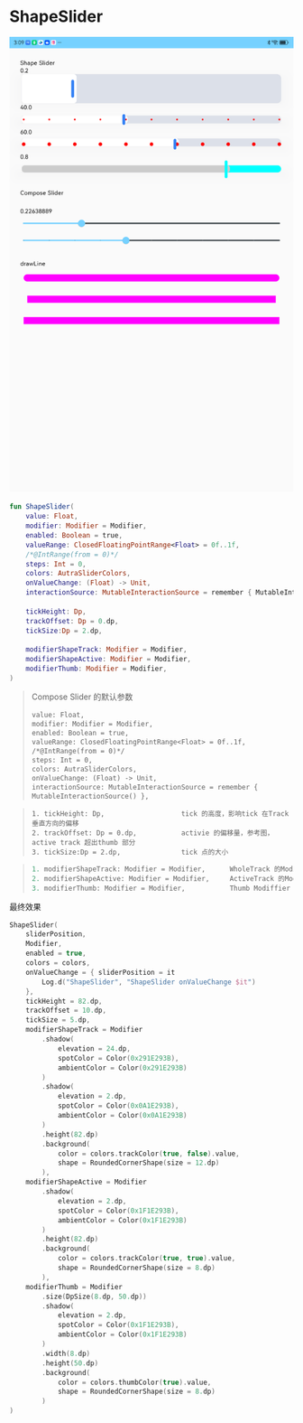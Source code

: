 # ShapeSlider

<img src="./ShapeSlider.png" width="720px">

```kotlin
fun ShapeSlider(
    value: Float,
    modifier: Modifier = Modifier,
    enabled: Boolean = true,
    valueRange: ClosedFloatingPointRange<Float> = 0f..1f,
    /*@IntRange(from = 0)*/
    steps: Int = 0,
    colors: AutraSliderColors,
    onValueChange: (Float) -> Unit,
    interactionSource: MutableInteractionSource = remember { MutableInteractionSource() },

    tickHeight: Dp,
    trackOffset: Dp = 0.dp,
    tickSize:Dp = 2.dp,

    modifierShapeTrack: Modifier = Modifier,
    modifierShapeActive: Modifier = Modifier,
    modifierThumb: Modifier = Modifier,
) 
```

> Compose Slider 的默认参数
>
>     value: Float,
>     modifier: Modifier = Modifier,
>     enabled: Boolean = true,
>     valueRange: ClosedFloatingPointRange<Float> = 0f..1f,
>     /*@IntRange(from = 0)*/
>     steps: Int = 0,
>     colors: AutraSliderColors,
>     onValueChange: (Float) -> Unit,
>     interactionSource: MutableInteractionSource = remember { MutableInteractionSource() },

>     1. tickHeight: Dp,                   tick 的高度，影响tick 在Track 垂直方向的偏移
>     2. trackOffset: Dp = 0.dp,           activie 的偏移量，参考图，active track 超出thumb 部分
>     3. tickSize:Dp = 2.dp,               tick 点的大小



> ```kotlin
> 1. modifierShapeTrack: Modifier = Modifier,      WholeTrack 的Modifier
> 2. modifierShapeActive: Modifier = Modifier,     ActiveTrack 的Modifier
> 3. modifierThumb: Modifier = Modifier,           Thumb Modiffier
> ```



最终效果

```kotlin
ShapeSlider(
    sliderPosition,
    Modifier,
    enabled = true,
    colors = colors,
    onValueChange = { sliderPosition = it
        Log.d("ShapeSlider", "ShapeSlider onValueChange $it")
    },
    tickHeight = 82.dp,
    trackOffset = 10.dp,
    tickSize = 5.dp,
    modifierShapeTrack = Modifier
        .shadow(
            elevation = 24.dp,
            spotColor = Color(0x291E293B),
            ambientColor = Color(0x291E293B)
        )
        .shadow(
            elevation = 2.dp,
            spotColor = Color(0x0A1E293B),
            ambientColor = Color(0x0A1E293B)
        )
        .height(82.dp)
        .background(
            color = colors.trackColor(true, false).value,
            shape = RoundedCornerShape(size = 12.dp)
        ),
    modifierShapeActive = Modifier
        .shadow(
            elevation = 2.dp,
            spotColor = Color(0x1F1E293B),
            ambientColor = Color(0x1F1E293B)
        )
        .height(82.dp)
        .background(
            color = colors.trackColor(true, true).value,
            shape = RoundedCornerShape(size = 8.dp)
        ),
    modifierThumb = Modifier
        .size(DpSize(8.dp, 50.dp))
        .shadow(
            elevation = 2.dp,
            spotColor = Color(0x1F1E293B),
            ambientColor = Color(0x1F1E293B)
        )
        .width(8.dp)
        .height(50.dp)
        .background(
            color = colors.thumbColor(true).value,
            shape = RoundedCornerShape(size = 8.dp)
        )
)
```
